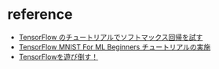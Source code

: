 # reference
- [TensorFlow のチュートリアルでソフトマックス回帰を試す](http://blog.amedama.jp/entry/2016/02/08/204551)
- [TensorFlow MNIST For ML Beginners チュートリアルの実施](http://qiita.com/uramonk/items/c207c948ccb6cd0a1346)
- [TensorFlowを遊び倒す！](http://blog.brainpad.co.jp/entry/2016/02/25/153000)
